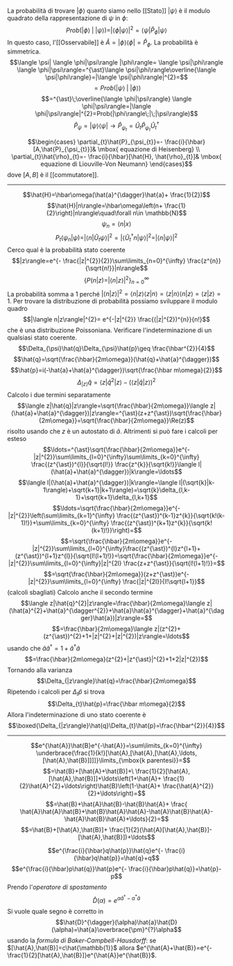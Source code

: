 La probabilità di trovare $|\phi\rangle$ quanto siamo nello [[Stato]] $|\psi\rangle$ è il modulo quadrato della rappresentazione di $\psi$ in $\phi$:
$$Prob(|\phi\rangle\; |\; |\psi\rangle)=|\langle \phi|\psi\rangle|^{2}=\langle \psi|\hat{P}_{\phi} |\psi\rangle$$
In questo caso, l'[[Osservabile]] è $\hat{A}=|\phi\rangle\langle \phi|=\hat{P}_{\phi}$. La probabilità è simmetrica.
$$\langle \psi| \langle \phi|\psi\rangle |\phi\rangle= \langle \psi|\phi\rangle \langle \phi|\psi\rangle=^{\ast}\langle \psi|\phi\rangle\overline{\langle \psi|\phi\rangle}=|\langle \psi|\phi\rangle|^{2}=$$
$$=Prob(|\psi\rangle\;|\; |\phi\rangle)$$
$$=^{\ast}\;\overline{\langle \phi|\psi\rangle} \langle \phi|\psi\rangle=|\langle \phi|\psi\rangle|^{2}=Prob(|\phi\rangle\;|\;|\psi\rangle)$$
$$\hat{P}_{\psi}=|\psi\rangle\langle \psi| \rightarrow \hat{P}_{\psi_{t}}=\hat{U}_{t}\hat{P}_{\psi_{t}}\hat{U}_{t}^{\dagger}$$

$$\begin{cases}
\partial_{t}\hat{P}_{\psi_{t}}=- \frac{i}{\hbar}[A,\hat{P}_{\psi_{t}}]& \mbox{ equazione di Heisenberg} \\
\partial_{t}\hat{\rho}_{t}=- \frac{i}{\hbar}[\hat{H}, \hat{\rho}_{t}]& \mbox{ equazione di Liouville-Von Neumann}
\end{cases}$$
dove $[A,B]$ è il [[commutatore]].

---
$$\hat{H}=\hbar\omega(\hat{a}^{\dagger}\hat{a}+ \frac{1}{2})$$
$$\hat{H}|n\rangle=\hbar\omega\left(n+ \frac{1}{2}\right)|n\rangle\quad\forall n\in \mathbb{N}$$
$$\psi_{n}=\langle n|x\rangle$$
$$P_{t}(\psi_{n}|\psi)=|\langle n|\hat{U}_{t}\psi\rangle|^{2}=|\langle \hat{U}_{t}^{\dagger}n|\psi\rangle|^{2}=|\langle n|\psi\rangle|^{2}$$
Cerco qual è la probabilità stato coerente
$$|z\rangle=e^{- \frac{|z|^{2}}{2}}\sum\limits_{n=0}^{\infty} \frac{z^{n}}{\sqrt{n!}}|n\rangle$$
$$\{P(n|z)=|\langle n|z\rangle|^{2}\}_{n=0}^{\infty}$$
La probabilità somma a 1 perché $|\langle n|z\rangle|^{2}=\langle n|z\rangle \langle z|n\rangle=\langle z|n\rangle \langle n|z\rangle=\langle z|z\rangle=1$. Per trovare la distribuzione di probabilità possiamo sviluppare il modulo quadro
$$|\langle n|z\rangle|^{2}= e^{-|z|^{2}} \frac{(|z|^{2})^{n}}{n!}$$
che è una distribuzione Poissoniana.
Verificare l'indeterminazione di un qualsiasi stato coerente.
$$\Delta_{\psi}\hat{q}\Delta_{\psi}\hat{p}\geq \frac{\hbar^{2}}{4}$$
$$\hat{q}=\sqrt{\frac{\hbar}{2m\omega}}(\hat{q}+\hat{a}^{\dagger})$$
$$\hat{p}=i(-\hat{a}+\hat{a}^{\dagger})\sqrt{\frac{\hbar m\omega}{2}}$$
$$\Delta_{|z\rangle}\hat{q}=\langle z|\hat{q}^{2}|z\rangle-(\langle z|\hat{q}|z\rangle)^{2}$$
Calcolo i due termini separatamente
$$\langle z|\hat{q}|z\rangle=\sqrt{\frac{\hbar}{2m\omega}}\langle z|(\hat{a}+\hat{a}^{\dagger})|z\rangle=^{\ast}(z+z^{\ast})\sqrt{\frac{\hbar}{2m\omega}}=\sqrt{\frac{\hbar}{2m\omega}}\Re(z)$$
risolto usando che $z$ è un autostato di $\hat{a}$. Altrimenti si può fare i calcoli per esteso
$$\ldots=^{\ast}\sqrt{\frac{\hbar}{2m\omega}}e^{-|z|^{2}}\sum\limits_{l=0}^{\infty}\sum\limits_{k=0}^{\infty} \frac{(z^{\ast})^{l}}{\sqrt{l!}} \frac{z^{k}}{\sqrt{k!}}\langle l|(\hat{a}+\hat{a}^{\dagger})|k\rangle=\ldots$$
$$\langle l|(\hat{a}+\hat{a}^{\dagger})|k\rangle=\langle l|(\sqrt{k}|k-1\rangle)+\sqrt{k+1}|k+1\rangle)=\sqrt{k}\delta_{l,k-1}+\sqrt{k+1}\delta_{l,k+1}$$
$$\ldots=\sqrt{\frac{\hbar}{2m\omega}}e^{-|z|^{2}}\left(\sum\limits_{k=1}^{\infty} \frac{(z^{\ast})^{k-1}z^{k}}{\sqrt{k!(k-1)!}}+\sum\limits_{k=0}^{\infty} \frac{(z^{\ast})^{k+1}z^{k}}{\sqrt{k!(k+1)!}}\right)=$$
$$=\sqrt{\frac{\hbar}{2m\omega}}e^{-|z|^{2}}\sum\limits_{l=0}^{\infty}\frac{(z^{\ast})^{l}z^{l+1}+(z^{\ast})^{l+1}z^{l}}{\sqrt{l!(l+1)!}}=\sqrt{\frac{\hbar}{2m\omega}}e^{-|z|^{2}}\sum\limits_{l=0}^{\infty}|z|^{2l} \frac{z+z^{\ast}}{\sqrt{l!(l+1)!}}=$$
$$=\sqrt{\frac{\hbar}{2m\omega}}(z+z^{\ast})e^{-|z|^{2}}\sum\limits_{l=0}^{\infty} \frac{|z|^{2l}}{l!\sqrt{l+1}}$$
(calcoli sbagliati)
Calcolo anche il secondo termine
$$\langle z|\hat{q}^{2}|z\rangle=\frac{\hbar}{2m\omega}\langle z|(\hat{a}^{2}+\hat{a}^{\dagger^{2}}+\hat{a}\hat{a}^{\dagger}+\hat{a}^{\dagger}\hat{a})|z\rangle=$$
$$=\frac{\hbar}{2m\omega}\langle z|(z^{2}+(z^{\ast})^{2}+1+|z|^{2}+|z|^{2})|z\rangle=\ldots$$
usando che $\hat{a}\hat{a}^{\dagger}=1+\hat{a}^{\dagger}\hat{a}$ 
$$=\frac{\hbar}{2m\omega}(z^{2}+|z^{\ast}|^{2}+1+2|z|^{2})$$
Tornando alla varianza
$$\Delta_{|z\rangle}\hat{q}=\frac{\hbar}{2m\omega}$$
Ripetendo i calcoli per $\Delta_{t}\hat{p}$ si trova
$$\Delta_{t}\hat{p}=\frac{\hbar m\omega}{2}$$
Allora l'indeterminazione di uno stato coerente è
$$\boxed{\Delta_{|z\rangle}\hat{q}\Delta_{t}\hat{p}=\frac{\hbar^{2}}{4}}$$

---

$$e^{\hat{A}}\hat{B}e^{-\hat{A}}=\sum\limits_{k=0}^{\infty} \underbrace{\frac{1}{k!}[\hat{A},[\hat{A},[\hat{A},\ldots,[\hat{A},\hat{B}]]]]}\limits_{\mbox{k parentesi}}=$$
$$=\hat{B}+[\hat{A}+\hat{B}]+\ \frac{1}{2}[\hat{A},[\hat{A},\hat{B}]]+\ldots\left(1+\hat{A}+ \frac{1}{2}\hat{A}^{2}+\ldots\right)\hat{B}\left(1-\hat{A}+ \frac{\hat{A}^{2}}{2}+\ldots\right)=$$
$$=\hat{B}+\hat{A}\hat{B}-\hat{B}\hat{A}+ \frac{ \hat{A}\hat{A}\hat{B}+\hat{B}\hat{A}\hat{A}-\hat{A}\hat{B}\hat{A}-\hat{A}\hat{B}\hat{A}+\ldots}{2}=$$
$$=\hat{B}+[\hat{A},\hat{B}]+ \frac{1}{2}(\hat{A}[\hat{A},\hat{B}]-[\hat{A},\hat{B}])+\ldots$$

$$e^{\frac{i}{\hbar}q\hat{p}}\hat{q}e^{- \frac{i}{\hbar}q\hat{p}}=\hat{q}+q$$
$$e^{\frac{i}{\hbar}p\hat{q}}\hat{p}e^{- \frac{i}{\hbar}p\hat{q}}=\hat{p}-p$$
Prendo l'*operatore di spostamento* 
$$\hat{D}(\alpha)=e^{\alpha\hat{a}^{\dagger}-\alpha^{\ast}\hat{a}}$$
Si vuole quale segno è corretto in
$$\hat{D}^{\dagger}(\alpha)\hat{a}\hat{D}(\alpha)=\hat{a}\overbrace{\pm}^{?}\alpha$$
usando la *formula di Baker-Campbell-Hausdorff*: se $[\hat{A},\hat{B}]=c\hat{\mathbb{1}}$ allora $e^{\hat{A}+\hat{B}}=e^{- \frac{1}{2}[\hat{A},\hat{B}]}e^{\hat{A}}e^{\hat{B}}$.